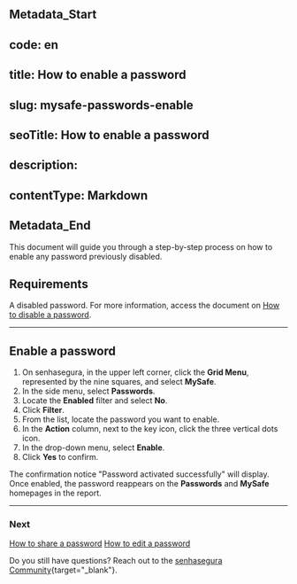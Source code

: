 ## Metadata_Start 
## code: en
## title: How to enable a password 
## slug: mysafe-passwords-enable 
## seoTitle: How to enable a password 
## description:  
## contentType: Markdown 
## Metadata_End
This document will guide you through a step-by-step process on how to enable any password previously disabled.

## Requirements
A disabled password. For more information, access the document on [How to disable a password](/v3-32/docs/mysafe-passwords-disable).


***

## Enable a password

1. On senhasegura, in the upper left corner, click the **Grid Menu**, represented by the nine squares, and select **MySafe**.
2. In the side menu, select **Passwords**. 
3. Locate the **Enabled** filter and select **No**.
5. Click **Filter**.
6. From the list, locate the password you want to enable.
7. In the **Action** column, next to the key icon, click the three vertical dots icon.
8. In the drop-down menu, select **Enable**.
9. Click **Yes** to confirm.

The confirmation notice "Password activated successfully" will display. Once enabled, the password reappears on the **Passwords** and **MySafe** homepages in the report.

***

### Next
[How to share a password](/v3-32/docs/mysafe-passwords-share)
[How to edit a password](/v3-32/docs/mysafe-passwords-edit)

 Do you still have questions? Reach out to the [senhasegura Community](https://community.senhasegura.io/){target="_blank"}.